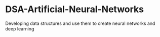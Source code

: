 # DSA-Artificial-Neural-Networks
Developing data structures and use them to create neural networks and deep learning

